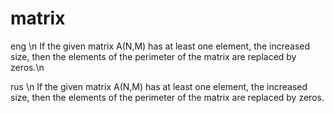 # matrix
eng \n
If the given matrix A(N,M) has at least one element, the increased size, then the elements of the perimeter of the matrix are replaced by zeros.\n

rus \n
If the given matrix A(N,M) has at least one element, the increased size, then the elements of the perimeter of the matrix are replaced by zeros.
